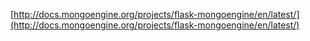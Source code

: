 [http://docs.mongoengine.org/projects/flask-mongoengine/en/latest/](http://docs.mongoengine.org/projects/flask-mongoengine/en/latest/)
